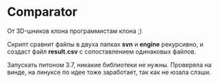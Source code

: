 # Comparator

От 3D-шников клона программистам клона ;)

Скрипт сравнит файлы в двуха папках **svn** и **engine** рекурсивно, 
и создаст файл **result.csv**  с сопоставлением одинаковых файлов.

Запускать питоном 3.7, никакие библиотеки не нужны.
Проверяла на винде, на линуксе по идее тоже заработает, так как не юзала слэши.
